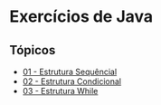 # Exercícios de Java

## Tópicos
* [01 - Estrutura Sequêncial](https://github.com/FabioMazuchi/udemy-exercicios/tree/main/nelio-alves-java/01)
* [02 - Estrutura Condicional](https://github.com/FabioMazuchi/udemy-exercicios/tree/main/nelio-alves-java/02)
* [03 - Estrutura While](https://github.com/FabioMazuchi/udemy-exercicios/tree/main/nelio-alves-java/03)